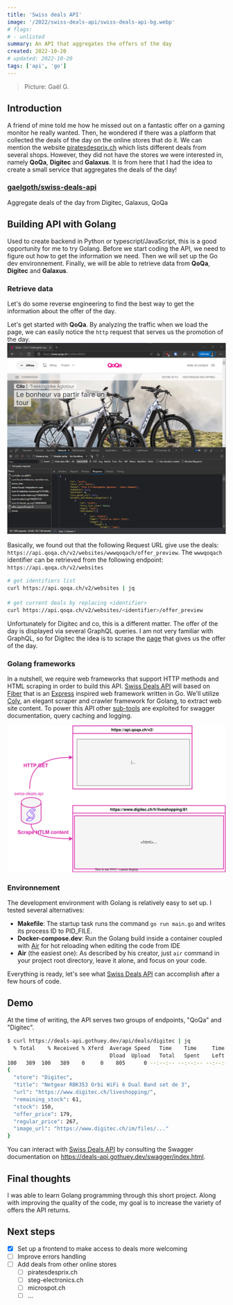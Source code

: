 ```yaml
---
title: 'Swiss deals API'
image: '/2022/swiss-deals-api/swiss-deals-api-bg.webp'
# flags:
# - unlisted
summary: An API that aggregates the offers of the day
created: 2022-10-20
# updated: 2022-10-20
tags: ['api', 'go']
---
```


> Picture: Gaël G.

## Introduction

A friend of mine told me how he missed out on a fantastic offer on a gaming monitor he really wanted. Then, he wondered if there was a platform that collected the deals of the day on the online stores that do it. We can mention the website [piratesdesprix.ch](https://www.piratesdesprix.ch/) which lists different deals from several shops. However, they did not have the stores we were interested in, namely **QoQa**, **Digitec** and **Galaxus**. It is from here that I had the idea to create a small service that aggregates the deals of the day!

<div class="alert shadow-inner">
  <div>
    <span class="text-lg i-simple-icons-github !w-5 !h-5"></span>
    <div>
      <a href="https://github.com/gaelgoth/swiss-deals-api"><h3 class="font-bold my-0">gaelgoth/swiss-deals-api</h3></a>
      <div class="text-xs">Aggregate deals of the day from Digitec, Galaxus, QoQa</div>
    </div>
  </div>
</div>

## Building API with Golang

Used to create backend in Python or typescript/JavaScript, this is a good opportunity for me to try Golang. Before we start coding the API, we need to figure out how to get the information we need. Then we will set up the Go dev environnement. Finally, we will be able to retrieve data from **QoQa**, **Digitec** and **Galaxus**.

### Retrieve data

Let's do some reverse engineering to find the best way to get the information about the offer of the day.

Let's get started with **QoQa**. By analyzing the traffic when we load the page, we can easily notice the `http` request that serves us the promotion of the day.
![Get http deal from QoQa](/2022/swiss-deals-api/qoqa-http-product.webp 'Get http traffic')

Basically, we found out that the following Request URL give use the deals: `https://api.qoqa.ch/v2/websites/wwwqoqach/offer_preview`. The `wwwqoqach` identifier can be retrieved from the following endpoint: `https://api.qoqa.ch/v2/websites`

```bash
# get identifiers list
curl https://api.qoqa.ch/v2/websites | jq

# get current deals by replacing <identifier>
curl https://api.qoqa.ch/v2/websites/<identifier>/offer_preview
```

Unfortunately for Digitec and co, this is a different matter. The offer of the day is displayed via several GraphQL queries. I am not very familiar with GraphQL, so for Digitec the idea is to scrape the [page](https://www.digitec.ch/fr/liveshopping/81) that gives us the offer of the day.

### Golang frameworks

In a nutshell, we require web frameworks that support HTTP methods and HTML scraping in order to build this API. [Swiss Deals API](https://deals-api.gothuey.dev/) will based on [Fiber](https://github.com/gofiber/fiber) that is an [Express](https://expressjs.com/) inspired web framework written in Go. We'll utilize [Coly](https://github.com/gocolly/colly), an elegant scraper and crawler framework for Golang, to extract web site content. To power this API other [sub-tools](https://github.com/gaelgoth/swiss-deals-api/blob/4d95d7477ddd8176541f05d7a77dafd3f1320ccb/main.go#L3-L17) are exploited for swagger documentation, query caching and logging.

![How Swiss deals will work](/2022/swiss-deals-api/swiss-deals-diagramm.svg)

### Environnement

The development environment with Golang is relatively easy to set up. I tested several alternatives:

- **Makefile**: The startup task runs the command `go run main.go` and writes its process ID to PID_FILE.
- **Docker-compose.dev**: Run the Golang build inside a container coupled with [Air](https://github.com/cosmtrek/air) for hot reloading when editing the code from IDE
- **Air** (the easiest one): As described by his creator, just `air` command in your project root directory, leave it alone, and focus on your code.

Everything is ready, let's see what [Swiss Deals API](https://deals-api.gothuey.dev/) can accomplish after a few hours of code.

## Demo

At the time of writing, the API serves two groups of endpoints, "QoQa" and "Digitec".

```bash
$ curl https://deals-api.gothuey.dev/api/deals/digitec | jq
  % Total    % Received % Xferd  Average Speed   Time    Time     Time  Current
                                 Dload  Upload   Total   Spent    Left  Speed
100   389  100   389    0     0    805      0 --:--:-- --:--:-- --:--:--   805
{
  "store": "Digitec",
  "title": "Netgear RBK353 Orbi WiFi 6 Dual Band set de 3",
  "url": "https://www.digitec.ch/liveshopping/",
  "remaining_stock": 61,
  "stock": 150,
  "offer_price": 179,
  "regular_price": 267,
  "image_url": "https://www.digitec.ch/im/files/..."
}
```

You can interact with [Swiss Deals API](https://deals-api.gothuey.dev/) by consulting the Swagger documentation on <https://deals-api.gothuey.dev/swagger/index.html>.

## Final thoughts

I was able to learn Golang programming through this short project. Along with improving the quality of the code, my goal is to increase the variety of offers the API returns.

## Next steps

- [x] Set up a frontend to make access to deals more welcoming
- [ ] Improve errors handling
- [ ] Add deals from other online stores
  - [ ] piratesdesprix.ch
  - [ ] steg-electronics.ch
  - [ ] microspot.ch
  - [ ] ...

